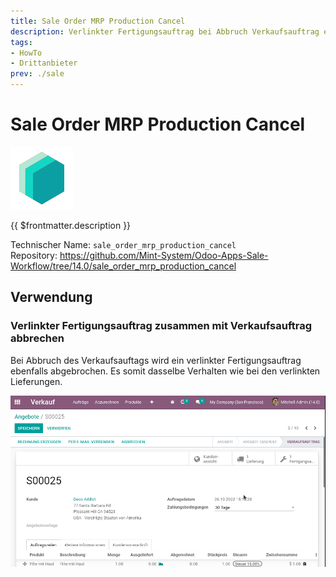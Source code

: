 ```yaml
---
title: Sale Order MRP Production Cancel
description: Verlinkter Fertigungsauftrag bei Abbruch Verkaufsauftrag ebenfalls abbrechen.
tags:
- HowTo
- Drittanbieter
prev: ./sale
---
```

# Sale Order MRP Production Cancel
![icon_oms_box](attachments/icons_odoo_mint_system.png)

{{ $frontmatter.description }}

Technischer Name: `sale_order_mrp_production_cancel`\
Repository: <https://github.com/Mint-System/Odoo-Apps-Sale-Workflow/tree/14.0/sale_order_mrp_production_cancel>

## Verwendung

### Verlinkter Fertigungsauftrag zusammen mit Verkaufsauftrag abbrechen

Bei Abbruch des Verkaufsauftags wird ein verlinkter Fertigungsauftrag ebenfalls abgebrochen. Es somit dasselbe Verhalten wie bei den verlinkten Lieferungen.

![Sale Order MRP Production Cancel](attachments/Sale%20Order%20MRP%20Production%20Cancel.gif)